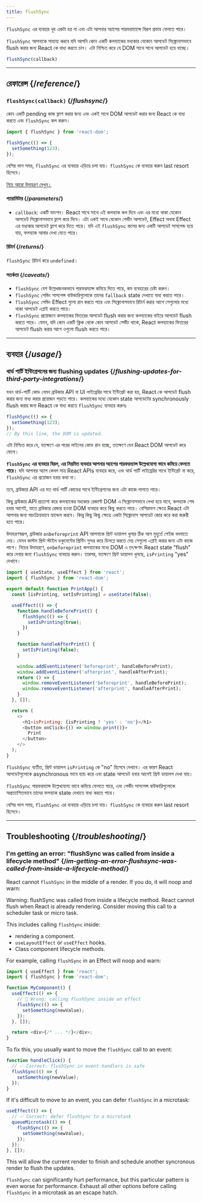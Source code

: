 ```yaml
---
title: flushSync
---
```


<Pitfall>

`flushSync` এর ব্যবহার খুব একটা হয় না এবং এটা আপনার অ্যাপের পারফরম্যান্সে বিরূপ প্রভাব ফেলতে পারে।

</Pitfall>

<Intro>

`flushSync` আপনাকে সাহায্য করবে যদি আপনি কোন একটি কলব্যাকের মধ্যকার যেকোন আপডেট সিঙ্ক্রোনাসভাবে flush করার জন্য React কে বাধ্য করতে চান। এটা নিশ্চিত করে যে DOM সাথে সাথে আপডেট হয়ে যাচ্ছে। 

```js
flushSync(callback)
```

</Intro>

<InlineToc />

---

## রেফারেন্স {/*reference*/}

### `flushSync(callback)` {/*flushsync*/}

কোন একটি pending কাজ ফ্লাশ করার জন্য এবং একই সাথে DOM আপডেট করার জন্য React কে বাধ্য করতে এবং `flushSync` কল করুন।

```js
import { flushSync } from 'react-dom';

flushSync(() => {
  setSomething(123);
});
```

বেশির ভাগ সময়, `flushSync` এর ব্যবহার এড়িয়ে চলা যায়। `flushSync` কে ব্যবহার করুন last resort হিসেবে।

[নিচে আরো উদাহরণ দেখুন।](#usage)

#### প্যারামিটার {/*parameters*/}


* `callback`: একটি ফাংশন। React সাথে সাথে এই কলব্যাক কল দিবে এবং এর মধ্যে থাকা যেকোন আপডেট সিঙ্ক্রোনাসভাবে ফ্লাশ করে দিবে। এটা একই সাথে যেকোন পেন্ডীং আপডেট, Effect অথবা Effect এর মধ্যকার আপডেট ফ্লাশ করে দিতে পারে। যদি এই `flushSync` কলের জন্য একটি আপডেট সাসপেন্ড হয়ে যায়, ফলব্যাক আবার দেখা যেতে পারে।

#### রিটার্ন {/*returns*/}

`flushSync` রিটার্ন করে `undefined`।

#### সতর্কতা {/*caveats*/}

* `flushSync` বেশ উল্লেখজনকভাবে পারফরম্যান্স কমিয়ে দিতে পারে, কম ব্যবহারের চেষ্টা করুন।
* `flushSync` পেন্ডিং সাসপেন্স বাউন্ডারিগুলোকে তাদের `fallback` state দেখাতে বাধ্য করতে পারে।
* `flushSync` পেন্ডিং Effect গুলো রান করতে পারে এবং সিঙ্ক্রোনাসভাবে রিটার্ন করার আগে সেগুলোর মধ্যে থাকা আপডেট এপ্লাই করতে পারে। 
* `flushSync` প্রয়োজনে কলব্যাকের ভিতরের আপডেট flush করার জন্য কলব্যাকের বাইরে আপডেট flush করতে পারে। যেমন, যদি কোন একটি ক্লিক থেকে কোন আপডেট পেন্ডীং থাকে, React কলব্যাকের ভিতরের আপডেট flush করার আগে ওগুলো flush করতে পারে।

---

## ব্যবহার {/*usage*/}

### থার্ড পার্টি ইন্টিগ্রেশনের জন্য flushing updates {/*flushing-updates-for-third-party-integrations*/}

যখন থার্ড-পার্টি কোড যেমন ব্রাউজার API বা UI লাইব্রেরির সাথে ইন্টিগ্রেট করা হয়, React কে আপডেট flush করার জন্য বাধ্য করার প্রয়োজন পড়তে পারে। কলব্যাকের মধ্যে যেকোন <CodeStep step={1}>state আপডেটের</CodeStep> synchronously flush করার জন্য React কে বাধ্য করতে `flushSync` ব্যবহার করুনঃ

```js [[1, 2, "setSomething(123)"]]
flushSync(() => {
  setSomething(123);
});
// By this line, the DOM is updated.
```

এটা নিশ্চিত করে যে, যতক্ষণে এর পরের লাইনের কোড রান হচ্ছে, ততক্ষণে যেন React DOM আপডেট করে ফেলে।

**`flushSync` এর ব্যবহার বিরল, এর নিয়মিত ব্যবহার আপনার অ্যাপের পারফরম্যান্স উল্লেখযোগ্য ভাবে কমিয়ে ফেলতে পারে।** যদি আপনার অ্যাপ কেবল মাত্র React APIs ব্যবহার করে, এবং থার্ড পার্টি লাইব্রেরির সাথে ইন্টিগ্রেট না করে, `flushSync` এর প্রয়োজন হবার কথা না।

তবে, ব্রাউজার API এর মত থার্ড পার্টি কোডের সাথে ইন্টিগ্রেশনের জন্য এটা কাজে লাগতে পারে।

কিছু ব্রাউজার API প্রত্যাশা করে কলব্যাকের মধ্যকার রেজাল্ট DOM এ সিঙ্ক্রোনাসভাবে লেখা হয়ে যাবে, কলব্যাক শেষ হবার আগেই, যাতে ব্রাউজার রেন্ডার হওয়া DOM ব্যবহার করে কিছু করতে পারে। বেশিরাভগ ক্ষেত্রে React এটা আপনার জন্য স্বয়ংক্রিয়ভাবে হ্যান্ডেল করবে। কিন্তু কিছু কিছু ক্ষেত্রে একটা সিঙ্ক্রোনাস আপডেট জোর করে করা জরুরী হতে পারে।

উদাহরণস্বরূপ, ব্রাউজার `onbeforeprint` API আপনাকে প্রিন্ট ডায়ালগ খুলার ঠিক আগ মুহুর্তে পেইজ বদলাতে দেয়। যেসব কাস্টম প্রিন্ট স্টাইল ডকুমেন্টের প্রিন্টিং সুন্দর করে ডিসপ্লে করতে দেয় সেগুলো এপ্লাই করার জন্য এটা কাজে লাগে। নিচের উদাহরণে, `onbeforeprint` কলব্যাকের মধ্যে DOM এ তৎক্ষণাৎ React state "flush" করে দেবার জন্য `flushSync` ব্যবহার করুন। তারপর, যতক্ষণে প্রিন্ট ডায়ালগ খুলছে, `isPrinting` "yes" দেখাবে।

<Sandpack>

```js src/App.js active
import { useState, useEffect } from 'react';
import { flushSync } from 'react-dom';

export default function PrintApp() {
  const [isPrinting, setIsPrinting] = useState(false);

  useEffect(() => {
    function handleBeforePrint() {
      flushSync(() => {
        setIsPrinting(true);
      })
    }

    function handleAfterPrint() {
      setIsPrinting(false);
    }

    window.addEventListener('beforeprint', handleBeforePrint);
    window.addEventListener('afterprint', handleAfterPrint);
    return () => {
      window.removeEventListener('beforeprint', handleBeforePrint);
      window.removeEventListener('afterprint', handleAfterPrint);
    }
  }, []);

  return (
    <>
      <h1>isPrinting: {isPrinting ? 'yes' : 'no'}</h1>
      <button onClick={() => window.print()}>
        Print
      </button>
    </>
  );
}
```

</Sandpack>

`flushSync` ব্যতীত, প্রিন্ট ডায়ালগ `isPrinting` কে "no" হিসেবে দেখাবে। এর কারণ React আপডেটগুলোকে asynchronous ভাবে ব্যাচ করে এবং state আপডেট হবার আগেই প্রিন্ট ডায়ালগ দেখা যায়।

<Pitfall>

`flushSync` পারফরম্যান্স উল্লেখযোগ্য ভাবে কমিয়ে ফেলতে পারে, এবং পেন্ডীং সাসপেন্স বাউন্ডারিগুলোকে অপ্রত্যাশিতভাবে তাদের ফলব্যাক state দেখাতে বাধ্য করতে পারে।

বেশির ভাগ সময়, `flushSync` এর ব্যবহার এড়িয়ে চলা যায়। `flushSync` কে ব্যবহার করুন last resort হিসেবে।

</Pitfall>

---

## Troubleshooting {/*troubleshooting*/}

### I'm getting an error: "flushSync was called from inside a lifecycle method" {/*im-getting-an-error-flushsync-was-called-from-inside-a-lifecycle-method*/}


React cannot `flushSync` in the middle of a render. If you do, it will noop and warn:

<ConsoleBlock level="error">

Warning: flushSync was called from inside a lifecycle method. React cannot flush when React is already rendering. Consider moving this call to a scheduler task or micro task.

</ConsoleBlock>

This includes calling `flushSync` inside:

- rendering a component.
- `useLayoutEffect` or `useEffect` hooks.
- Class component lifecycle methods.

For example, calling `flushSync` in an Effect will noop and warn:

```js
import { useEffect } from 'react';
import { flushSync } from 'react-dom';

function MyComponent() {
  useEffect(() => {
    // 🚩 Wrong: calling flushSync inside an effect
    flushSync(() => {
      setSomething(newValue);
    });
  }, []);

  return <div>{/* ... */}</div>;
}
```

To fix this, you usually want to move the `flushSync` call to an event:

```js
function handleClick() {
  // ✅ Correct: flushSync in event handlers is safe
  flushSync(() => {
    setSomething(newValue);
  });
}
```


If it's difficult to move to an event, you can defer `flushSync` in a microtask:

```js {3,7}
useEffect(() => {
  // ✅ Correct: defer flushSync to a microtask
  queueMicrotask(() => {
    flushSync(() => {
      setSomething(newValue);
    });
  });
}, []);
```

This will allow the current render to finish and schedule another syncronous render to flush the updates.

<Pitfall>

`flushSync` can significantly hurt performance, but this particular pattern is even worse for performance. Exhaust all other options before calling `flushSync` in a microtask as an escape hatch.

</Pitfall>
